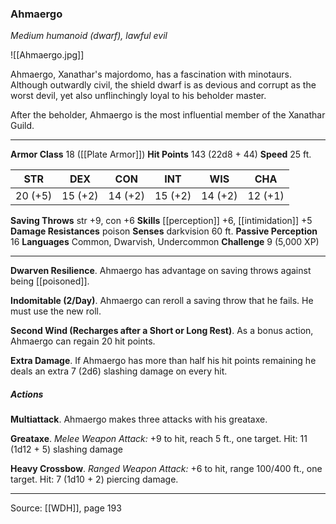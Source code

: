 ### Ahmaergo
_Medium humanoid (dwarf), lawful evil_

![[Ahmaergo.jpg]]

Ahmaergo, Xanathar's majordomo, has a fascination with minotaurs. Although outwardly civil, the shield dwarf is as devious and corrupt as the worst devil, yet also unflinchingly loyal to his beholder master.

After the beholder, Ahmaergo is the most influential member of the Xanathar Guild.






---

**Armor Class** 18 ([[Plate Armor]])
**Hit Points** 143 (22d8 + 44)
**Speed** 25 ft.

| STR     | DEX     | CON     | INT     | WIS     | CHA     |
|---------|---------|---------|---------|---------|---------|
| 20 (+5) | 15 (+2) | 14 (+2) | 15 (+2) | 14 (+2) | 12 (+1) |

**Saving Throws** str +9, con +6
**Skills** [[perception]] +6, [[intimidation]] +5
**Damage Resistances** poison
**Senses** darkvision 60 ft.
**Passive Perception** 16
**Languages** Common, Dwarvish, Undercommon
**Challenge** 9 (5,000 XP)

---

**Dwarven Resilience**. Ahmaergo has advantage on saving throws against being [[poisoned]].

**Indomitable (2/Day)**. Ahmaergo can reroll a saving throw that he fails. He must use the new roll.

**Second Wind (Recharges after a Short or Long Rest)**. As a bonus action, Ahmaergo can regain 20 hit points.

**Extra Damage**. If Ahmaergo has more than half his hit points remaining he deals an extra 7 (2d6) slashing damage on every hit.

##### Actions
**Multiattack**. Ahmaergo makes three attacks with his greataxe.

**Greataxe**. _Melee Weapon Attack:_ +9 to hit, reach 5 ft., one target. Hit: 11 (1d12 + 5) slashing damage

**Heavy Crossbow**. _Ranged Weapon Attack:_ +6 to hit, range 100/400 ft., one target. Hit: 7 (1d10 + 2) piercing damage.


---

Source: [[WDH]], page 193